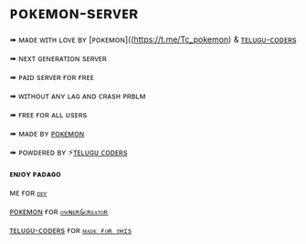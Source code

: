 # ᴘᴏᴋᴇᴍᴏɴ-sᴇʀᴠᴇʀ

➠ ᴍᴀᴅᴇ ᴡɪᴛʜ ʟᴏᴠᴇ ʙʏ [ᴘᴏᴋᴇᴍᴏɴ]((https://t.me/Tc_pokemon) & [ᴛᴇʟᴜɢᴜ-ᴄᴏᴅᴇʀs](https://t.me/tgshadow_fighters) 


➠ ɴᴇxᴛ ɢᴇɴᴇʀᴀᴛɪᴏɴ sᴇʀᴠᴇʀ 

➠ ᴘᴀɪᴅ sᴇʀᴠᴇʀ ғᴏʀ ғʀᴇᴇ  

➠ ᴡɪᴛʜᴏᴜᴛ ᴀɴʏ ʟᴀɢ ᴀɴᴅ ᴄʀᴀsʜ ᴘʀʙʟᴍ

➠ ғʀᴇᴇ ғᴏʀ ᴀʟʟ ᴜsᴇʀs 

➠ ᴍᴀᴅᴇ ʙʏ [ᴘᴏᴋᴇᴍᴏɴ](https://t.me/Tc_pokemon ) 

➠ ᴘᴏᴡᴅᴇʀᴇᴅ ʙʏ ⚡[ᴛᴇʟᴜɢᴜ ᴄᴏᴅᴇʀs](https://t.me/tgshadow_fighters) 

**ᴇɴᴊᴏʏ ᴘᴀᴅᴀɢᴏ**

ᴍᴇ ғᴏʀ [``ᴅᴇᴠ``](https://github.com/blackcat097)

[ᴘᴏᴋᴇᴍᴏɴ](https://t.me/Tc_pokemon) ғᴏʀ [``ᴏᴡɴᴇʀ&ᴄʀᴇᴀᴛᴏʀ``](https://github.com/telugucoderss) 

[ᴛᴇʟᴜɢᴜ-ᴄᴏᴅᴇʀs](https://t.me/tgshadow_fighters) ғᴏʀ [``ᴍᴀᴅᴇ ғᴏʀ ᴛʜɪs``](https://t.me/tgshadow_fighters) 

